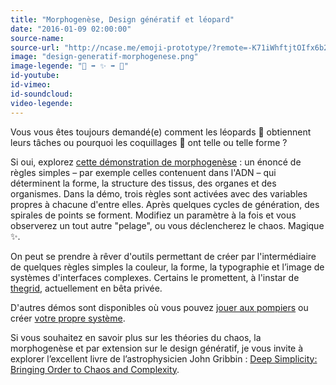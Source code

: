```yaml
---
title: "Morphogenèse, Design génératif et léopard"
date: "2016-01-09 02:00:00"
source-name:
source-url: "http://ncase.me/emoji-prototype/?remote=-K71iWhftjtOIfx6b2Fo"
image: "design-generatif-morphogenese.png"
image-legende: "🌌 ➡ ✨ ➡ 🐯"
id-youtube:
id-vimeo:
id-soundcloud:
video-legende:
---
```

Vous vous êtes toujours demandé(e) comment les léopards 🐯 obtiennent leurs tâches ou pourquoi les coquillages 🐚 ont telle ou telle forme ?

Si oui, explorez [cette démonstration de morphogenèse](http://ncase.me/emoji-prototype/?remote=-K71iWhftjtOIfx6b2Fo) : un énoncé de règles simples – par exemple celles contenuent dans l'ADN – qui déterminent la forme, la structure des tissus, des organes et des organismes.
Dans la démo, trois règles sont activées avec des variables propres à chacune d'entre elles. Après quelques cycles de génération, des spirales de points se forment. Modifiez un paramètre à la fois et vous observerez un tout autre "pelage", ou vous déclencherez le chaos. Magique ✨.

On peut se prendre à rêver d'outils permettant de créer par l'intermédiaire de quelques règles simples la couleur, la forme, la typographie et l’image de systèmes d'interfaces complexes. Certains le promettent, à l'instar de [thegrid](https://twitter.com/thegrid?lang=fr), actuellement en bêta privée.

D'autres démos sont disponibles où vous pouvez [jouer aux pompiers](http://ncase.me/simulating/) ou créer [votre propre système](http://ncase.me/simulating/model/).

Si vous souhaitez en savoir plus sur les théories du chaos, la morphogenèse et par extension sur le design génératif, je vous invite à explorer l’excellent livre de l’astrophysicien John Gribbin : [Deep Simplicity: Bringing Order to Chaos and Complexity](http://www.amazon.fr/gp/product/140006256X/ref=as_li_tl?ie=UTF8&camp=1642&creative=6746&creativeASIN=140006256X&linkCode=as2&tag=mdw-21).
